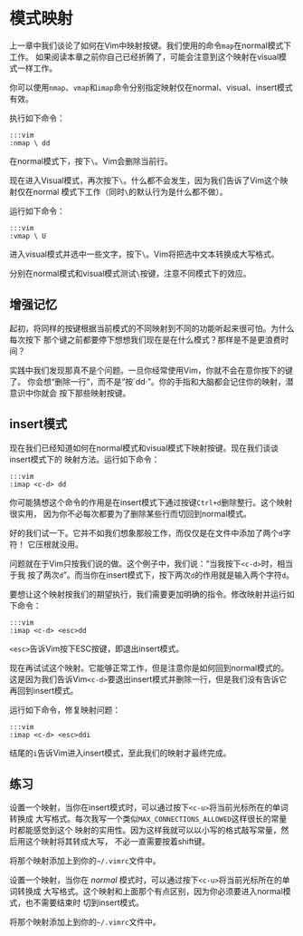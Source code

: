 模式映射
========

上一章中我们谈论了如何在Vim中映射按键。我们使用的命令`map`在normal模式下工作。
如果阅读本章之前你自己已经折腾了，可能会注意到这个映射在visual模式一样工作。

你可以使用`nmap`、`vmap`和`imap`命令分别指定映射仅在normal、visual、insert模式有效。

执行如下命令：

    :::vim
    :nmap \ dd

在normal模式下，按下`\`。Vim会删除当前行。

现在进入Visual模式，再次按下`\`。什么都不会发生，因为我们告诉了Vim这个映射仅在normal
模式下工作（同时`\`的默认行为是什么都不做）。

运行如下命令：

    :::vim
    :vmap \ U

进入visual模式并选中一些文字，按下`\`。Vim将把选中文本转换成大写格式。

分别在normal模式和visual模式测试`\`按键，注意不同模式下的效应。

增强记忆
--------

起初，将同样的按键根据当前模式的不同映射到不同的功能听起来很可怕。为什么每次按下
那个键之前都要停下想想我们现在是在什么模式？那样是不是更浪费时间？

实践中我们发现那真不是个问题。一旦你经常使用Vim，你就不会在意你按下的键了。
你会想“删除一行”，而不是“按`dd·”。你的手指和大脑都会记住你的映射，潜意识中你就会
按下那些映射按键。

insert模式
----------

现在我们已经知道如何在normal模式和visual模式下映射按键。现在我们谈谈insert模式下的
映射方法。运行如下命令：

    :::vim
    :imap <c-d> dd

你可能猜想这个命令的作用是在insert模式下通过按键`Ctrl+d`删除整行。这个映射很实用，
因为你不必每次都要为了删除某些行而切回到normal模式。

好的我们试一下。它并不如我们想象那般工作，而仅仅是在文件中添加了两个`d`字符！
它压根就没用。

问题就在于Vim只按我们说的做。这个例子中，我们说：“当我按下`<c-d>`时，相当于我
按了两次`d`”。而当你在insert模式下，按下两次`d`的作用就是输入两个字符`d`。

要想让这个映射按我们的期望执行，我们需要更加明确的指令。修改映射并运行如下命令：

    :::vim
    :imap <c-d> <esc>dd

`<esc>`告诉Vim按下ESC按键，即退出insert模式。

现在再试试这个映射。它能够正常工作，但是注意你是如何回到normal模式的。这是因为我们告诉Vim`<c-d>`要退出insert模式并删除一行，但是我们没有告诉它再回到insert模式。

运行如下命令，修复映射问题：

    :::vim
    :imap <c-d> <esc>ddi

结尾的`i`告诉Vim进入insert模式，至此我们的映射才最终完成。

练习
----

设置一个映射，当你在insert模式时，可以通过按下`<c-u>`将当前光标所在的单词转换成
大写格式。每次我写一个类似`MAX_CONNECTIONS_ALLOWED`这样很长的常量时都能感觉到这个
映射的实用性。因为这样我就可以以小写的格式敲写常量，然后用这个映射将其转成大写，
不必一直需要按着shift键。

将那个映射添加上到你的`~/.vimrc`文件中。

设置一个映射，当你在 *normal* 模式时，可以通过按下`<c-u>`将当前光标所在的单词转换成
大写格式。这个映射和上面那个有点区别，因为你必须要进入normal模式，也不需要结束时
切到insert模式。

将那个映射添加上到你的`~/.vimrc`文件中。

